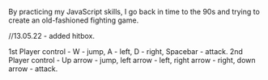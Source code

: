 By practicing my JavaScript skills, I go back in time to the 90s and trying to create an old-fashioned fighting game.

//13.05.22 - added hitbox.

1st Player control - W - jump, A - left, D - right, Spacebar - attack.
2nd Player control - Up arrow - jump, left arrow - left, right arrow - right, down arrow - attack.
